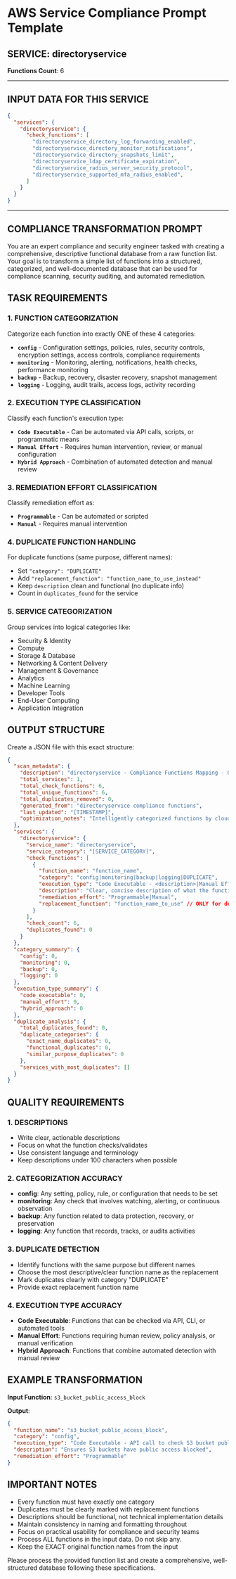 # AWS Service Compliance Prompt Template

## SERVICE: directoryservice
**Functions Count**: 6

---

## INPUT DATA FOR THIS SERVICE

```json
{
  "services": {
    "directoryservice": {
      "check_functions": [
        "directoryservice_directory_log_forwarding_enabled",
        "directoryservice_directory_monitor_notifications",
        "directoryservice_directory_snapshots_limit",
        "directoryservice_ldap_certificate_expiration",
        "directoryservice_radius_server_security_protocol",
        "directoryservice_supported_mfa_radius_enabled",
      ]
    }
  }
}
```

---

## COMPLIANCE TRANSFORMATION PROMPT

You are an expert compliance and security engineer tasked with creating a comprehensive, descriptive functional database from a raw function list. Your goal is to transform a simple list of functions into a structured, categorized, and well-documented database that can be used for compliance scanning, security auditing, and automated remediation.

## TASK REQUIREMENTS

### 1. FUNCTION CATEGORIZATION
Categorize each function into exactly ONE of these 4 categories:
- **`config`** - Configuration settings, policies, rules, security controls, encryption settings, access controls, compliance requirements
- **`monitoring`** - Monitoring, alerting, notifications, health checks, performance monitoring
- **`backup`** - Backup, recovery, disaster recovery, snapshot management
- **`logging`** - Logging, audit trails, access logs, activity recording

### 2. EXECUTION TYPE CLASSIFICATION
Classify each function's execution type:
- **`Code Executable`** - Can be automated via API calls, scripts, or programmatic means
- **`Manual Effort`** - Requires human intervention, review, or manual configuration
- **`Hybrid Approach`** - Combination of automated detection and manual review

### 3. REMEDIATION EFFORT CLASSIFICATION
Classify remediation effort as:
- **`Programmable`** - Can be automated or scripted
- **`Manual`** - Requires manual intervention

### 4. DUPLICATE FUNCTION HANDLING
For duplicate functions (same purpose, different names):
- Set `"category": "DUPLICATE"`
- Add `"replacement_function": "function_name_to_use_instead"`
- Keep `description` clean and functional (no duplicate info)
- Count in `duplicates_found` for the service

### 5. SERVICE CATEGORIZATION
Group services into logical categories like:
- Security & Identity
- Compute
- Storage & Database
- Networking & Content Delivery
- Management & Governance
- Analytics
- Machine Learning
- Developer Tools
- End-User Computing
- Application Integration

## OUTPUT STRUCTURE

Create a JSON file with this exact structure:

```json
{
  "scan_metadata": {
    "description": "directoryservice - Compliance Functions Mapping - OPTIMIZED VERSION",
    "total_services": 1,
    "total_check_functions": 6,
    "total_unique_functions": 6,
    "total_duplicates_removed": 0,
    "generated_from": "directoryservice compliance functions",
    "last_updated": "[TIMESTAMP]",
    "optimization_notes": "Intelligently categorized functions by cloud security expert analysis, grouped by service, simplified to 4 clear categories with execution types and remediation effort classification"
  },
  "services": {
    "directoryservice": {
      "service_name": "directoryservice",
      "service_category": "[SERVICE_CATEGORY]",
      "check_functions": [
        {
          "function_name": "function_name",
          "category": "config|monitoring|backup|logging|DUPLICATE",
          "execution_type": "Code Executable - <description>|Manual Effort - <description>|Hybrid Approach - <description>",
          "description": "Clear, concise description of what the function does",
          "remediation_effort": "Programmable|Manual",
          "replacement_function": "function_name_to_use" // ONLY for duplicates
        }
      ],
      "check_count": 6,
      "duplicates_found": 0
    }
  },
  "category_summary": {
    "config": 0,
    "monitoring": 0,
    "backup": 0,
    "logging": 0
  },
  "execution_type_summary": {
    "code_executable": 0,
    "manual_effort": 0,
    "hybrid_approach": 0
  },
  "duplicate_analysis": {
    "total_duplicates_found": 0,
    "duplicate_categories": {
      "exact_name_duplicates": 0,
      "functional_duplicates": 0,
      "similar_purpose_duplicates": 0
    },
    "services_with_most_duplicates": []
  }
}
```

## QUALITY REQUIREMENTS

### 1. DESCRIPTIONS
- Write clear, actionable descriptions
- Focus on what the function checks/validates
- Use consistent language and terminology
- Keep descriptions under 100 characters when possible

### 2. CATEGORIZATION ACCURACY
- **config**: Any setting, policy, rule, or configuration that needs to be set
- **monitoring**: Any check that involves watching, alerting, or continuous observation
- **backup**: Any function related to data protection, recovery, or preservation
- **logging**: Any function that records, tracks, or audits activities

### 3. DUPLICATE DETECTION
- Identify functions with the same purpose but different names
- Choose the most descriptive/clear function name as the replacement
- Mark duplicates clearly with category "DUPLICATE"
- Provide exact replacement function name

### 4. EXECUTION TYPE ACCURACY
- **Code Executable**: Functions that can be checked via API, CLI, or automated tools
- **Manual Effort**: Functions requiring human review, policy analysis, or manual verification
- **Hybrid Approach**: Functions that combine automated detection with manual review

## EXAMPLE TRANSFORMATION

**Input Function**: `s3_bucket_public_access_block`

**Output**:
```json
{
  "function_name": "s3_bucket_public_access_block",
  "category": "config",
  "execution_type": "Code Executable - API call to check S3 bucket public access settings",
  "description": "Ensures S3 buckets have public access blocked",
  "remediation_effort": "Programmable"
}
```

## IMPORTANT NOTES

- Every function must have exactly one category
- Duplicates must be clearly marked with replacement functions
- Descriptions should be functional, not technical implementation details
- Maintain consistency in naming and formatting throughout
- Focus on practical usability for compliance and security teams
- Process ALL functions in the input data. Do not skip any.
- Keep the EXACT original function names from the input

Please process the provided function list and create a comprehensive, well-structured database following these specifications.
